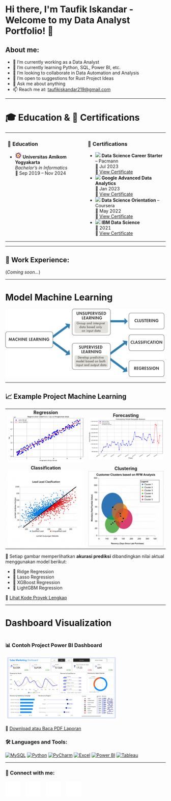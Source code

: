 # Hi there, I'm Taufik Iskandar - Welcome to my Data Analyst Portfolio! 👋

## About me:
- 🔭 I’m currently working as a Data Analyst  
- 🌱 I’m currently learning Python, SQL, Power BI, etc.  
- 👯 I’m looking to collaborate in Data Automation and Analysis  
- 🤔 I’m open to suggestions for Rust Project Ideas  
- 💬 Ask me about anything  
- 📫 Reach me at: taufikiskandar219@gmail.com  

---

# 🎓 Education & 📜 Certifications

<table>
  <tr>
    <td valign="top" width="50%">
      <h3>📍 <strong>Education</strong></h3>
      <ul>
        <li>
          <img src="https://github.com/TaufikIskandar219/TaufikIskandar219/blob/main/img/Amikom.png" width="20"/>
          <strong>  Universitas Amikom Yogyakarta    </strong><br>
          <em>Bachelor’s in Informatics</em><br>
          📅 Sep 2019 – Nov 2024
        </li>
      </ul>
    </td>
    <td valign="top" width="50%">
      <h3>📜 <strong>Certifications</strong></h3>
      <ul>
        <li>
          <img src="https://cdn-icons-png.flaticon.com/512/603/603201.png" width="20"/>
          <strong>  Data Science Career Starter</strong> – Pacmann  <br>
          📅 Jul 2023<br>
          🔗 <a href="#">View Certificate</a>
        </li>
        <li>
          <img src="https://upload.wikimedia.org/wikipedia/commons/2/2f/Google_2015_logo.svg" width="20"/>
          <strong>Google Advanced Data Analytics</strong><br>
          📅 Jan 2023<br>
          🔗 <a href="#">View Certificate</a>
        </li>
        <li>
          <img src="https://upload.wikimedia.org/wikipedia/commons/4/4e/Coursera_logo.svg" width="20"/>
          <strong>Data Science Orientation</strong> – Coursera<br>
          📅 May 2022<br>
          🔗 <a href="#">View Certificate</a>
        </li>
        <li>
          <img src="https://upload.wikimedia.org/wikipedia/commons/5/51/IBM_logo.svg" width="20"/>
          <strong>IBM Data Science</strong><br>
          📅 2021<br>
          🔗 <a href="#">View Certificate</a>
        </li>
      </ul>
    </td>
  </tr>
</table>

---

## 💼 Work Experience:
(*Coming soon...*)

---

# Model Machine Learning

<div align="left">
  <img src="https://github.com/TaufikIskandar219/TaufikIskandar219/blob/main/img/ML.svg" alt="Struktur Machine Learning" width="500"/>
</div>

---

## 📈 Example Project Machine Learning

<table>
  <tr>
    <td align="center"><strong>Regression</strong><br><img src="https://github.com/TaufikIskandar219/TaufikIskandar219/blob/main/img/Regression-gaji.png" width="300"/></td>
    <td align="center"><strong>Forecasting</strong><br><img src="https://github.com/TaufikIskandar219/TaufikIskandar219/blob/main/img/Forecasting.png" width="300"/></td>
  </tr>
  <tr>
    <td align="center"><strong> Classification </strong><br><img src="https://github.com/TaufikIskandar219/TaufikIskandar219/blob/main/img/grafik%20scatter%20plot%20klasifikasi.jpg" width="300"/></td>
    <td align="center"><strong> Clustering </strong><br><img src="https://github.com/TaufikIskandar219/TaufikIskandar219/blob/main/img/Customer%20Clusters%20based%20on%20RFM%20Analysis.jpg" width="300"/></td>
  </tr>
</table>

📁 Setiap gambar memperlihatkan **akurasi prediksi** dibandingkan nilai aktual menggunakan model berikut:

- 🔵 Ridge Regression  
- 🔴 Lasso Regression  
- 🔷 XGBoost Regression  
- 🔶 LightGBM Regression  

🔗 [Lihat Kode Proyek Lengkap](https://github.com/username/repo-name/blob/main/project-folder/model_regression.ipynb)

---
# Dashboard Visualization

<div style="display: flex; justify-content: space-between; align-items: flex-start; flex-wrap: wrap; gap: 20px;">

  <div style="flex: 1; min-width: 300px;">
    <h3>📊 Contoh Project Power BI Dashboard</h3>
    <img src="https://github.com/TaufikIskandar219/TaufikIskandar219/blob/main/img/Dashboard_Sales_Data_page-0001.jpg" alt="Power BI Dashboard" width="70%">
  </div>
</div>

📄 [Download atau Baca PDF Laporan](https://github.com/TaufikIskandar219/TaufikIskandar219/blob/main/img/Dashboard_Sales_Data.pdf)

### 🛠 Languages and Tools:

[<img alt="MySQL" width="30px" src="https://cdn.jsdelivr.net/gh/devicons/devicon/icons/mysql/mysql-original.svg" />](#)
[<img alt="Python" width="30px" src="https://upload.wikimedia.org/wikipedia/commons/c/c3/Python-logo-notext.svg" />](#)
[<img alt="PyCharm" width="30px" src="https://upload.wikimedia.org/wikipedia/commons/1/1d/PyCharm_Icon.svg" />](#)
[<img alt="Excel" width="30px" src="https://is2-ssl.mzstatic.com/image/thumb/Purple126/v4/a8/fd/5a/a8fd5a84-c6f1-355f-3b9f-6e86598efaa3/XCEL.png/1200x630bb.png" />](#)
[<img alt="Power BI" width="30px" src="https://powerbi.microsoft.com/pictures/application-logos/svg/powerbi.svg" />](#)
[<img alt="Tableau" width="50px" src="https://logos-world.net/wp-content/uploads/2021/10/Tableau-Symbol.png" />](#)

---

### 📱 Connect with me:

[![YouTube](./img/youtube-dark.svg)](https://www.youtube.com/channel/UC22xix7qvwpYWnSQ5QEYtAQ)
&nbsp;&nbsp;
[![Twitter](./img/twitter-dark.svg)](https://twitter.com/vincentwwidyan)
&nbsp;&nbsp;
[![LinkedIn](./img/linkedin-dark.svg)](https://www.linkedin.com/in/vincentwidyan)
&nbsp;&nbsp;
[![Instagram](./img/instagram-dark.svg)](https://instagram.com/vincentwwidyan)
